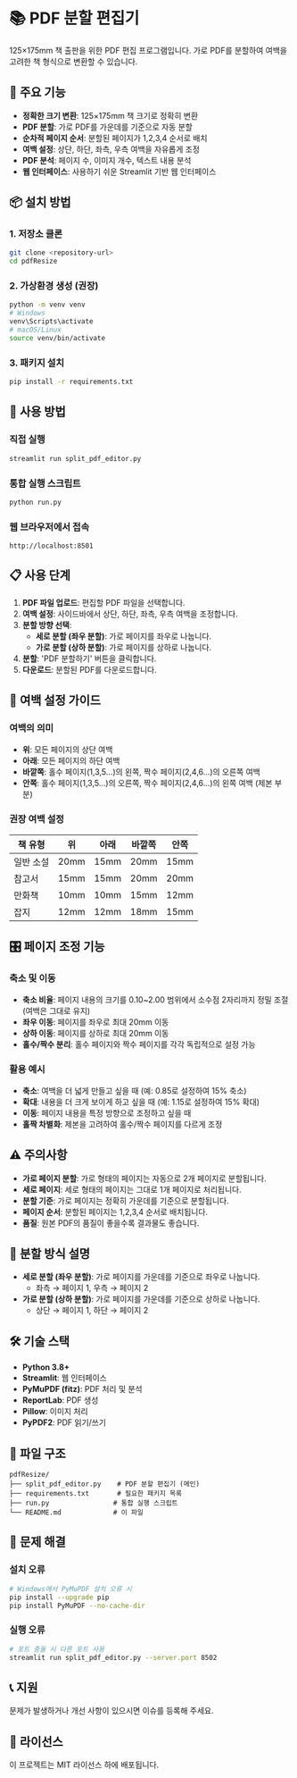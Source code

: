 # 📚 PDF 분할 편집기

125×175mm 책 출판을 위한 PDF 편집 프로그램입니다. 가로 PDF를 분할하여 여백을 고려한 책 형식으로 변환할 수 있습니다.

## 🚀 주요 기능

- **정확한 크기 변환**: 125×175mm 책 크기로 정확히 변환
- **PDF 분할**: 가로 PDF를 가운데를 기준으로 자동 분할
- **순차적 페이지 순서**: 분할된 페이지가 1,2,3,4 순서로 배치
- **여백 설정**: 상단, 하단, 좌측, 우측 여백을 자유롭게 조정
- **PDF 분석**: 페이지 수, 이미지 개수, 텍스트 내용 분석
- **웹 인터페이스**: 사용하기 쉬운 Streamlit 기반 웹 인터페이스

## 📦 설치 방법

### 1. 저장소 클론
```bash
git clone <repository-url>
cd pdfResize
```

### 2. 가상환경 생성 (권장)
```bash
python -m venv venv
# Windows
venv\Scripts\activate
# macOS/Linux
source venv/bin/activate
```

### 3. 패키지 설치
```bash
pip install -r requirements.txt
```

## 🎯 사용 방법

### 직접 실행
```bash
streamlit run split_pdf_editor.py
```

### 통합 실행 스크립트
```bash
python run.py
```

### 웹 브라우저에서 접속
```
http://localhost:8501
```

## 📋 사용 단계

1. **PDF 파일 업로드**: 편집할 PDF 파일을 선택합니다.
2. **여백 설정**: 사이드바에서 상단, 하단, 좌측, 우측 여백을 조정합니다.
3. **분할 방향 선택**: 
   - **세로 분할 (좌우 분할)**: 가로 페이지를 좌우로 나눕니다.
   - **가로 분할 (상하 분할)**: 가로 페이지를 상하로 나눕니다.
4. **분할**: 'PDF 분할하기' 버튼을 클릭합니다.
5. **다운로드**: 분할된 PDF를 다운로드합니다.

## 📏 여백 설정 가이드

### 여백의 의미
- **위**: 모든 페이지의 상단 여백
- **아래**: 모든 페이지의 하단 여백
- **바깥쪽**: 홀수 페이지(1,3,5...)의 왼쪽, 짝수 페이지(2,4,6...)의 오른쪽 여백
- **안쪽**: 홀수 페이지(1,3,5...)의 오른쪽, 짝수 페이지(2,4,6...)의 왼쪽 여백 (제본 부분)

### 권장 여백 설정

| 책 유형 | 위 | 아래 | 바깥쪽 | 안쪽 |
|---------|----|----|--------|------|
| 일반 소설 | 20mm | 15mm | 20mm | 15mm |
| 참고서 | 15mm | 15mm | 20mm | 20mm |
| 만화책 | 10mm | 10mm | 15mm | 12mm |
| 잡지 | 12mm | 12mm | 18mm | 15mm |

## 🎛️ 페이지 조정 기능

### 축소 및 이동
- **축소 비율**: 페이지 내용의 크기를 0.10~2.00 범위에서 소수점 2자리까지 정밀 조절 (여백은 그대로 유지)
- **좌우 이동**: 페이지를 좌우로 최대 20mm 이동
- **상하 이동**: 페이지를 상하로 최대 20mm 이동
- **홀수/짝수 분리**: 홀수 페이지와 짝수 페이지를 각각 독립적으로 설정 가능

### 활용 예시
- **축소**: 여백을 더 넓게 만들고 싶을 때 (예: 0.85로 설정하여 15% 축소)
- **확대**: 내용을 더 크게 보이게 하고 싶을 때 (예: 1.15로 설정하여 15% 확대)
- **이동**: 페이지 내용을 특정 방향으로 조정하고 싶을 때
- **홀짝 차별화**: 제본을 고려하여 홀수/짝수 페이지를 다르게 조정

## ⚠️ 주의사항

- **가로 페이지 분할**: 가로 형태의 페이지는 자동으로 2개 페이지로 분할됩니다.
- **세로 페이지**: 세로 형태의 페이지는 그대로 1개 페이지로 처리됩니다.
- **분할 기준**: 가로 페이지는 정확히 가운데를 기준으로 분할됩니다.
- **페이지 순서**: 분할된 페이지는 1,2,3,4 순서로 배치됩니다.
- **품질**: 원본 PDF의 품질이 좋을수록 결과물도 좋습니다.

## 🔄 분할 방식 설명

- **세로 분할 (좌우 분할)**: 가로 페이지를 가운데를 기준으로 좌우로 나눕니다.
  - 좌측 → 페이지 1, 우측 → 페이지 2
- **가로 분할 (상하 분할)**: 가로 페이지를 가운데를 기준으로 상하로 나눕니다.
  - 상단 → 페이지 1, 하단 → 페이지 2

## 🛠️ 기술 스택

- **Python 3.8+**
- **Streamlit**: 웹 인터페이스
- **PyMuPDF (fitz)**: PDF 처리 및 분석
- **ReportLab**: PDF 생성
- **Pillow**: 이미지 처리
- **PyPDF2**: PDF 읽기/쓰기

## 📁 파일 구조

```
pdfResize/
├── split_pdf_editor.py    # PDF 분할 편집기 (메인)
├── requirements.txt       # 필요한 패키지 목록
├── run.py                # 통합 실행 스크립트
└── README.md             # 이 파일
```

## 🔧 문제 해결

### 설치 오류
```bash
# Windows에서 PyMuPDF 설치 오류 시
pip install --upgrade pip
pip install PyMuPDF --no-cache-dir
```

### 실행 오류
```bash
# 포트 충돌 시 다른 포트 사용
streamlit run split_pdf_editor.py --server.port 8502
```

## 📞 지원

문제가 발생하거나 개선 사항이 있으시면 이슈를 등록해 주세요.

## 📄 라이선스

이 프로젝트는 MIT 라이선스 하에 배포됩니다. 